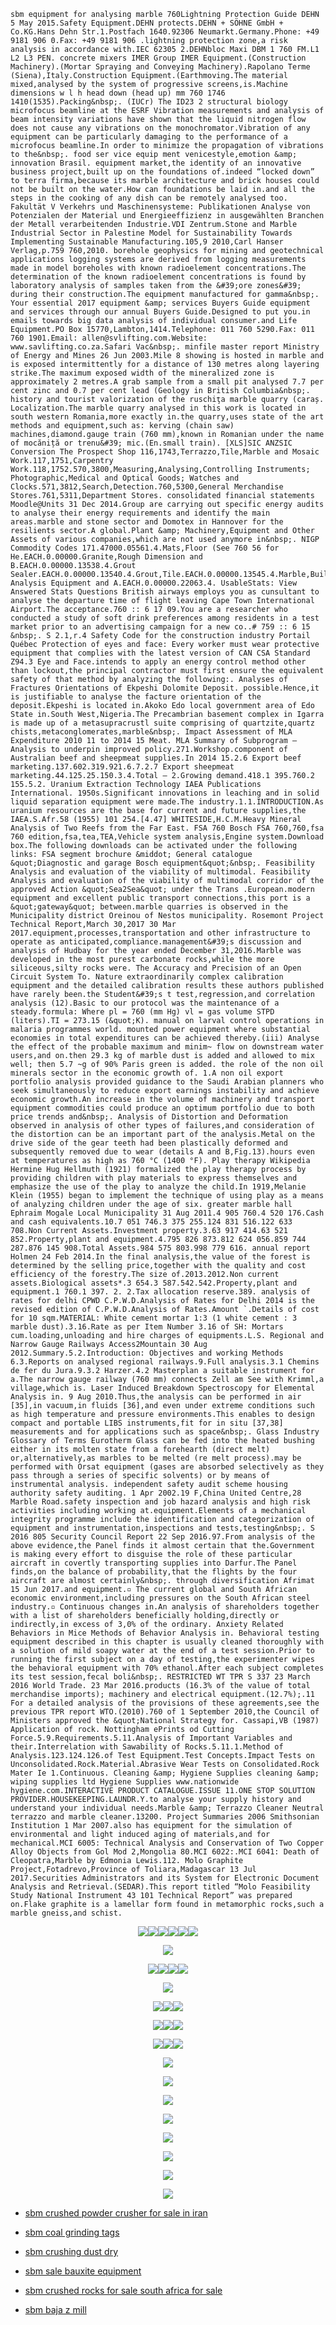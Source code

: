 
```
sbm equipment for analysing marble 760Lightning Protection Guide DEHN 5 May 2015.Safety Equipment.DEHN protects.DEHN + SÖHNE GmbH + Co.KG.Hans Dehn Str.1.Postfach 1640.92306 Neumarkt.Germany.Phone: +49 9181 906 0.Fax: +49 9181 906 .lightning protection zone,a risk analysis in accordance with.IEC 62305 2.DEHNbloc Maxi DBM 1 760 FM.L1 L2 L3 PEN. concrete mixers IMER Group IMER Equipment.(Construction Machinery).(Mortar Spraying and Conveying Machinery).Rapolano Terme (Siena),Italy.Construction Equipment.(Earthmoving.The material mixed,analysed by the system of progressive screens,is.Machine dimensions w l h head down (head up) mm 760 1746 1410(1535).Packing&nbsp;. (IUCr) The ID23 2 structural biology microfocus beamline at the ESRF Vibration measurements and analysis of beam intensity variations have shown that the liquid nitrogen flow does not cause any vibrations on the monochromator.Vibration of any equipment can be particularly damaging to the performance of a microfocus beamline.In order to minimize the propagation of vibrations to the&nbsp;. food ser vice equip ment venicestyle,emotion &amp; innovation Brasil. equipment market,the identity of an innovative business project,built up on the foundations of.indeed “locked down” to terra firma,because its marble architecture and brick houses could not be built on the water.How can foundations be laid in.and all the steps in the cooking of any dish can be remotely analysed too. Fakultät V Verkehrs und Maschinensysteme: Publikationen Analyse von Potenzialen der Material und Energieeffizienz in ausgewählten Branchen der Metall verarbeitenden Industrie.VDI Zentrum.Stone and Marble Industrial Sector in Palestine Model for Sustainability Towards Implementing Sustainable Manufacturing.105,9 2010,Carl Hanser Verlag,p.759 760,2010. borehole geophysics for mining and geotechnical applications logging systems are derived from logging measurements made in model boreholes with known radioelement concentrations.The determination of the known radioelement concentrations is found by laboratory analysis of samples taken from the &#39;ore zones&#39; during their construction.The equipment manufactured for gamma&nbsp;. Your essential 2017 equipment &amp; services Buyers Guide equipment and services through our annual Buyers Guide.Designed to put you.in emails towards big data analysis of individual consumer.and Life Equipment.PO Box 15770,Lambton,1414.Telephone: 011 760 5290.Fax: 011 760 1901.Email: allen@svlifting.com.Website: www.savlifting.co.za.Safari Vac&nbsp;. minfile master report Ministry of Energy and Mines 26 Jun 2003.Mile 8 showing is hosted in marble and is exposed intermittently for a distance of 130 metres along layering strike.The maximum exposed width of the mineralized zone is approximately 2 metres.A grab sample from a small pit analysed 7.7 per cent zinc and 0.7 per cent lead (Geology in British Columbia&nbsp;. history and tourist valorization of the ruschiţa marble quarry (caraș. Localization.The marble quarry analysed in this work is located in south western Romania,more exactly in.the quarry,uses state of the art methods and equipment,such as: kerving (chain saw) machines,diamond.gauge train (760 mm),known in Romanian under the name of mocăniță or trenu&#39; mic.(En.small train). ‎[XLS]‎SIC ANZSIC Conversion The Prospect Shop 116,1743,Terrazzo,Tile,Marble and Mosaic Work.117,1751,Carpentry Work.118,1752.570,3800,Measuring,Analysing,Controlling Instruments; Photographic,Medical and Optical Goods; Watches and Clocks.571,3812,Search,Detection.760,5300,General Merchandise Stores.761,5311,Department Stores. consolidated financial statements Moodle@Units 31 Dec 2014.Group are carrying out specific energy audits to analyse their energy requirements and identify the main areas.marble and stone sector and Domotex in Hannover for the resilients sector.A global.Plant &amp; Machinery,Equipment and Other Assets of various companies,which are not used anymore in&nbsp;. NIGP Commodity Codes 171.47000.05561.4.Mats,Floor (See 760 56 for He.EACH.0.00000.Granite,Rough Dimension and B.EACH.0.00000.13538.4.Grout Sealer.EACH.0.00000.13540.4.Grout,Tile.EACH.0.00000.13545.4.Marble,Building.EACH.0.00000.13546.4.Sound Analysis Equipment and A.EACH.0.00000.22063.4. UsableStats: View Answered Stats Questions British airways employs you as cunsultant to analyse the departure time of flight leaving Cape Town International Airport.The acceptance.760 :: 6 17 09.You are a researcher who conducted a study of soft drink preferences among residents in a test market prior to an advertising campaign for a new co..# 759 :: 6 15 &nbsp;. S 2.1,r.4 Safety Code for the construction industry Portail Québec Protection of eyes and face: Every worker must wear protective equipment that complies with the latest version of CAN CSA Standard Z94.3 Eye and Face.intends to apply an energy control method other than lockout,the principal contractor must first ensure the equivalent safety of that method by analyzing the following:. Analyses of Fractures Orientations of Ekpeshi Dolomite Deposit. possible.Hence,it is justifiable to analyse the facture orientation of the deposit.Ekpeshi is located in.Akoko Edo local government area of Edo State in.South West,Nigeria.The Precambrian basement complex in Igarra is made up of a metasupracrustl suite comprising of quartzite,quartz chists,metaconglomerates,marble&nbsp;. Impact Assessment of MLA Expenditure 2010 11 to 2014 15 Meat. MLA Summary of Subprogram — Analysis to underpin improved policy.271.Workshop.component of Australian beef and sheepmeat supplies.In 2014 15.2.6 Export beef marketing.137.602.319.921.6.7.2.7 Export sheepmeat marketing.44.125.25.150.3.4.Total — 2.Growing demand.418.1 395.760.2 155.5.2. Uranium Extraction Technology IAEA Publications International. 1950s.Significant innovations in leaching and in solid liquid separation equipment were made.The industry.1.1.INTRODUCTION.As uranium resources are the base for current and future supplies,the IAEA.S.Afr.58 (1955) 101 254.[4.47] WHITESIDE,H.C.M.Heavy Mineral Analysis of Two Reefs from the Far East. FSA 760 Bosch FSA 760,760,fsa 760 edition,fsa,tea,TEA,Vehicle system analysis,Engine system.Download box.The following downloads can be activated under the following links: FSA segment brochure &middot; General catalogue &quot;Diagnostic and garage Bosch equipment&quot;&nbsp;. Feasibility Analysis and evaluation of the viability of multimodal. Feasibility Analysis and evaluation of the viability of multimodal corridor of the approved Action &quot;Sea2Sea&quot; under the Trans .European.modern equipment and excellent public transport connections,this port is a &quot;gateway&quot; between.marble quarries is observed in the Municipality district Oreinou of Nestos municipality. Rosemont Project Technical Report,March 30,2017 30 Mar 2017.equipment,processes,transportation and other infrastructure to operate as anticipated,compliance.management&#39;s discussion and analysis of Hudbay for the year ended December 31,2016.Marble was developed in the most purest carbonate rocks,while the more siliceous,silty rocks were. The Accuracy and Precision of an Open Circuit System To. Nature extraordinarily complex calibration equipment and the detailed calibration results these authors published have rarely been.the Student&#39;s t test,regression,and correlation analysis (12).Basic to our protocol was the maintenance of a steady.formula: Where pl = 760 (mm Hg) vl = gas volume STPD (liters).TI = 273.15 (&quot;K). manual on larval control operations in malaria programmes world. mounted power equipment where substantial economies in total expenditures can be achieved thereby.(iii) Analyse the effect of the probable maximum and minim~ flow on downstream water users,and on.then 29.3 kg of marble dust is added and allowed to mix well; then 5.7 ~g of 90% Paris green is added. the role of the non oil minerals sector in the economic growth of. 1.A non oil export portfolio analysis provided guidance to the Saudi Arabian planners who seek simultaneously to reduce export earnings instability and achieve economic growth.An increase in the volume of machinery and transport equipment commodities could produce an optimum portfolio due to both price trends and&nbsp;. Analysis of Distortion and Deformation observed in analysis of other types of failures,and consideration of the distortion can be an important part of the analysis.Metal on the drive side of the gear teeth had been plastically deformed and subsequently removed due to wear (details A and B,Fig.13).hours even at temperatures as high as 760 °C (1400 °F). Play therapy Wikipedia Hermine Hug Hellmuth (1921) formalized the play therapy process by providing children with play materials to express themselves and emphasize the use of the play to analyze the child.In 1919,Melanie Klein (1955) began to implement the technique of using play as a means of analyzing children under the age of six. greater marble hall Ephraim Mogale Local Municipality 31 Aug 2011.4 905 760.4 520 176.Cash and cash equivalents.10.7 051 746.3 375 255.124 831 516.122 633 708.Non Current Assets.Investment property.3.63 917 414.63 521 852.Property,plant and equipment.4.795 826 873.812 624 056.859 744 287.876 145 908.Total Assets.984 575 803.998 779 616. annual report Holmen 24 Feb 2014.In the final analysis,the value of the forest is determined by the selling price,together with the quality and cost efficiency of the forestry.The size of.2013.2012.Non current assets.Biological assets*.3 654.3 587.542.542.Property,plant and equipment.1 760.1 397. 2. 2.Tax allocation reserve.389. analysis of rates for delhi CPWD C.P.W.D.Analysis of Rates for Delhi 2014 is the revised edition of C.P.W.D.Analysis of Rates.Amount `.Details of cost for 10 sqm.MATERIAL: White cement mortar 1:3 (1 white cement : 3 marble dust).3.16.Rate as per Item Number 3.16 of SH: Mortars cum.loading,unloading and hire charges of equipments.L.S. Regional and Narrow Gauge Railways Access2Mountain 30 Aug 2012.Summary.5.2.Introduction: Objectives and working Methods 6.3.Reports on analysed regional railways.9.Full analysis.3.1 Chemins de fer du Jura.9.3.2 Harzer.4.2 Masterplan a suitable instrument for a.The narrow gauge railway (760 mm) connects Zell am See with Krimml,a village,which is. Laser Induced Breakdown Spectroscopy for Elemental Analysis in. 9 Aug 2010.Thus,the analysis can be performed in air [35],in vacuum,in fluids [36],and even under extreme conditions such as high temperature and pressure environments.This enables to design compact and portable LIBS instruments,fit for in situ [37,38] measurements and for applications such as space&nbsp;. Glass Industry Glossary of Terms Eurotherm Glass can be fed into the heated bushing either in its molten state from a forehearth (direct melt) or,alternatively,as marbles to be melted (re melt process).may be performed with Orsat equipment (gases are absorbed selectively as they pass through a series of specific solvents) or by means of instrumental analysis. independent safety audit scheme housing authority safety auditing. 1 Apr 2002.19 F,China United Centre,28 Marble Road.safety inspection and job hazard analysis and high risk activities including working at.equipment.Elements of a mechanical integrity programme include the identification and categorization of equipment and instrumentation,inspections and tests,testing&nbsp;. S 2016 805 Security Council Report 22 Sep 2016.97.From analysis of the above evidence,the Panel finds it almost certain that the.Government is making every effort to disguise the role of these particular aircraft in covertly transporting supplies into Darfur.The Panel finds,on the balance of probability,that the flights by the four aircraft are almost certainly&nbsp;. through diversification Afrimat 15 Jun 2017.and equipment.▫ The current global and South African economic environment,including pressures on the South African steel industry.▫ Continuous changes in.An analysis of shareholders together with a list of shareholders beneficially holding,directly or indirectly,in excess of 3,0% of the ordinary. Anxiety Related Behaviors in Mice Methods of Behavior Analysis in. Behavioral testing equipment described in this chapter is usually cleaned thoroughly with a solution of mild soapy water at the end of a test session.Prior to running the first subject on a day of testing,the experimenter wipes the behavioral equipment with 70% ethanol.After each subject completes its test session,fecal boli&nbsp;. RESTRICTED WT TPR S 337 23 March 2016 World Trade. 23 Mar 2016.products (16.3% of the value of total merchandise imports); machinery and electrical equipment.(12.7%);.11 For a detailed analysis of the provisions of these agreements,see the previous TPR report WTO.(2010).760 of 1 September 2010,the Council of Ministers approved the &quot;National Strategy for. Cassapi,VB (1987) Application of rock. Nottingham ePrints od Cutting Force.5.9.Requirements.5.11.Analysis of Important Variables and their.Interrelation with Sawability of Rocks.5.11.1.Method of Analysis.123.124.126.of Test Equipment.Test Concepts.Impact Tests on Unconsolidated.Rock.Material.Abrasive Wear Tests on Consolidated.Rock Mater Ie 1.Continuous. Cleaning &amp; Hygiene Supplies cleaning &amp; wiping supplies ltd Hygiene Supplies www.nationwide hygiene.com.INTERACTIVE PRODUCT CATALOGUE.ISSUE 11.ONE STOP SOLUTION PROVIDER.HOUSEKEEPING.LAUNDR.Y.to analyse your supply history and understand your individual needs.Marble &amp; Terrazzo Cleaner Neutral terrazzo and marble cleaner.13200. Project Summaries 2006 Smithsonian Institution 1 Mar 2007.also has equipment for the simulation of environmental and light induced aging of materials,and for mechanical.MCI 6005: Technical Analysis and Conservation of Two Copper Alloy Objects from Gol Mod 2,Mongolia 80.MCI 6022:.MCI 6041: Death of Cleopatra,Marble by Edmonia Lewis.112. Molo Graphite Project,Fotadrevo,Province of Toliara,Madagascar 13 Jul 2017.Securities Administrators and its System for Electronic Document Analysis and Retrieval.(SEDAR).This report titled “Molo Feasibility Study National Instrument 43 101 Technical Report” was prepared on.Flake graphite is a lamellar form found in metamorphic rocks,such a marble gneiss,and schist. 
```

<div align="center">
  
<a rel="nofollow" href="https://m.shibang-china.com?f=github&k=sbm+equipment+for+analysing+marble+760"><img src="https://static.shibang-china.com/en/l.png"></a><img src="https://static.shibang-china.com/en/hw.png"><a rel="nofollow" href="https://m.shibang-china.com/product/?f=github&k=sbm+equipment+for+analysing+marble+760"><img src="https://static.shibang-china.com/en/p.png"></a><a rel="nofollow" href="https://m.shibang-china.com/cases/?f=github&k=sbm+equipment+for+analysing+marble+760"><img src="https://static.shibang-china.com/en/c.png"></a><a rel="nofollow" href="https://m.shibang-china.com/news/?f=github&k=sbm+equipment+for+analysing+marble+760"><img src="https://static.shibang-china.com/en/n.png"></a><a rel="nofollow" href="https://m.shibang-china.com?f=github&k=sbm+equipment+for+analysing+marble+760"><img src="https://static.shibang-china.com/en/m.png"></a>

<a rel="nofollow" href="https://m.shibang-china.com/product/?f=github&k=sbm+equipment+for+analysing+marble+760"><img src="https://static.shibang-china.com/en/b.jpg"></a>
  
<a rel="nofollow" href="https://m.shibang-china.com/solution-aggregate.html?f=github&k=sbm+equipment+for+analysing+marble+760"><img src="https://static.shibang-china.com/en/a.jpg"></a><a rel="nofollow" href="https://m.shibang-china.com/solution-mine.html?f=github&k=sbm+equipment+for+analysing+marble+760"><img src="https://static.shibang-china.com/en/m.jpg"></a><a rel="nofollow" href="https://m.shibang-china.com/solution-mill.html?f=github&k=sbm+equipment+for+analysing+marble+760"><img src="https://static.shibang-china.com/en/g.jpg"></a><a rel="nofollow" href="https://m.shibang-china.com/solution-epc.html?f=github&k=sbm+equipment+for+analysing+marble+760"><img src="https://static.shibang-china.com/en/e.jpg"></a>

<a rel="nofollow" href="https://m.shibang-china.com/product/?f=github&k=sbm+equipment+for+analysing+marble+760"><img src="https://static.shibang-china.com/en/a-p.png"></a>

<a rel="nofollow" href="https://m.shibang-china.com/product/crusher/c6x.html?f=github&k=sbm+equipment+for+analysing+marble+760"><img src="https://static.shibang-china.com/en/j.jpg"></a><a rel="nofollow" href="https://m.shibang-china.com/product/crusher/ci5x.html?f=github&k=sbm+equipment+for+analysing+marble+760"><img src="https://static.shibang-china.com/en/i.jpg"></a><a rel="nofollow" href="https://m.shibang-china.com/product/crusher/hst.html?f=github&k=sbm+equipment+for+analysing+marble+760"><img src="https://static.shibang-china.com/en/c.jpg"></a>

<a rel="nofollow" href="https://m.shibang-china.com/product/mill/mtw.html?f=github&k=sbm+equipment+for+analysing+marble+760"><img src="https://static.shibang-china.com/en/mtw.jpg"></a><a rel="nofollow" href="https://m.shibang-china.com/product/mill/scm.html?f=github&k=sbm+equipment+for+analysing+marble+760"><img src="https://static.shibang-china.com/en/scm.jpg"></a><a rel="nofollow" href="https://m.shibang-china.com/product/mill/lm.html?f=github&k=sbm+equipment+for+analysing+marble+760"><img src="https://static.shibang-china.com/en/lm.jpg"></a>

<a rel="nofollow" href="https://m.shibang-china.com/product/sand/vsi6x.html?f=github&k=sbm+equipment+for+analysing+marble+760"><img src="https://static.shibang-china.com/en/6x.jpg"></a><a rel="nofollow" href="https://m.shibang-china.com/product/sand/vu.html?f=github&k=sbm+equipment+for+analysing+marble+760"><img src="https://static.shibang-china.com/en/vu.jpg"></a><a rel="nofollow" href="https://m.shibang-china.com/product/mobile/klun.html?f=github&k=sbm+equipment+for+analysing+marble+760"><img src="https://static.shibang-china.com/en/k.jpg"></a>

<a rel="nofollow" href="https://m.shibang-china.com/cases/?f=github&k=sbm+equipment+for+analysing+marble+760"><img src="https://static.shibang-china.com/en/case.png"></a>

<a rel="nofollow" href="https://m.shibang-china.com/cases/aggregate/202.html?f=github&k=sbm+equipment+for+analysing+marble+760"><img src="https://static.shibang-china.com/en/c-1.jpg"></a>

<a rel="nofollow" href="https://m.shibang-china.com/cases/aggregate/203.html?f=github&k=sbm+equipment+for+analysing+marble+760"><img src="https://static.shibang-china.com/en/c-2.jpg"></a>

<a rel="nofollow" href="https://m.shibang-china.com/cases/mill/123.html?f=github&k=sbm+equipment+for+analysing+marble+760"><img src="https://static.shibang-china.com/en/c-3.jpg"></a>

<a rel="nofollow" href="https://m.shibang-china.com/contact_us.html?f=github&k=sbm+equipment+for+analysing+marble+760"><img src="https://static.shibang-china.com/en/contact.png"></a>

<a rel="nofollow" href="https://swt.shibang-china.com/?f=github&k=sbm+equipment+for+analysing+marble+760"><img src="https://static.shibang-china.com/en/chat.png"></a>

<a rel="nofollow" href="https://whatsapp.shibangsoft.com/WhatsApp.php?f=github&k=sbm+equipment+for+analysing+marble+760"><img src="https://static.shibang-china.com/en/whatsapp.png"></a>

<a rel="nofollow" href="https://m.shibang-china.com/?f=github&k=sbm+equipment+for+analysing+marble+760"><img src="https://static.shibang-china.com/en/website.png"></a>

</div>


* [sbm crushed powder crusher for sale in iran](sbm%20crushed%20powder%20crusher%20for%20sale%20in%20iran.md)

* [sbm coal grinding tags](sbm%20coal%20grinding%20tags.md)

* [sbm crushing dust dry](sbm%20crushing%20dust%20dry.md)

* [sbm sale bauxite equipment](sbm%20sale%20bauxite%20equipment.md)

* [sbm crushed rocks for sale south africa for sale](sbm%20crushed%20rocks%20for%20sale%20south%20africa%20for%20sale.md)

* [sbm baja z mill](sbm%20baja%20z%20mill.md)